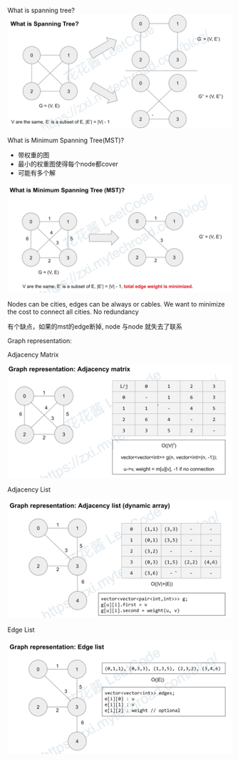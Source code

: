 
What is spanning tree?
![spanning tree](./img/spanningTree.png)


What is Minimum Spanning Tree(MST)?
- 带权重的图
- 最小的权重图使得每个node都cover
- 可能有多个解

![spanning tree](./img/mst.png)

Nodes can be cities, edges can be always or cables. 
We want to minimize the cost to connect all cities. No redundancy

有个缺点，如果的mst的edge断掉, node 与node 就失去了联系

Graph representation: 

Adjacency Matrix

![spanning tree](./img/adjacencyMatrix.png)

Adjacency List

![spanning tree](./img/adjacencyList.png)

Edge List 

![spanning tree](./img/edgeList.png)